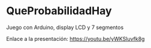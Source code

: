 # QueProbabilidadHay
Juego con Arduino, display LCD y 7 segmentos

Enlace a la presentación: https://youtu.be/yWKSluvfk8g
